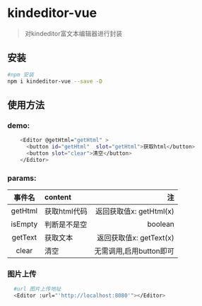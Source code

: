 # kindeditor-vue

> 对kindeditor富文本编辑器进行封装

## 安装

``` bash
#npm 安装
npm i kindeditor-vue --save -D
```

## 使用方法

### demo:
``` bash
    <Editor @getHtml="getHtml" >
      <button id="getHtml"  slot="getHtml">获取html</button>
      <button slot="clear">清空</button>
    </Editor>
```

### params:
| 事件名 | content | 注 |
|:---------------------------:|:-----------------|--------------------:|
| getHtml | 获取html代码 | 返回获取值x: getHtml(x) |
| isEmpty | 判断是不是空 | boolean |
| getText | 获取文本 | 返回获取值x: getText(x) |
| clear | 清空 | 无需调用,启用button即可 |

### 图片上传
``` bash
  #url 图片上传地址
  <Editor :url="'http://localhost:8080'"></Editor>
```


